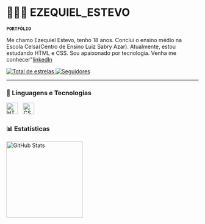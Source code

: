 # 👩🏻‍💻 EZEQUIEL_ESTEVO

**`PORTFÓLIO`**

Me chamo Ezequiel Estevo, tenho 18 anos. Concluí o ensino médio na Escola Celsa(Centro de Ensino Luiz Sabry Azar). Atualmente, estou estudando HTML e CSS. Sou apaixonado por tecnologia.
Venha me conhecer"[linkedIn](www.linkedin.com/in/ezequielestevo)

<p align="left">
    <a href="https://github.com/EzequielEstevo?tab=repositories&sort=stargazers">
        <img 
            alt="Total de estrelas" 
            title="Total de estrelas GitHub" 
            src="https://custom-icon-badges.demolab.com/github/stars/EzequielEstevo?color=55960c&style=for-the-badge&labelColor=488207&logo=star&label=estrelas"
        />
    </a>
    <a href="https://github.com/EzequielEstevo?tab=followers">
        <img 
            alt="Seguidores" 
            title="Me siga no GitHub" 
            src="https://custom-icon-badges.demolab.com/github/followers/EzequielEstevo?color=236ad3&labelColor=1155ba&style=for-the-badge&logo=github&label=Seguidores&logoColor=white"
        />
    </a>
</p>

---

### 🤖 Linguagens e Tecnologias

<img 
    align="left" 
    alt="HTML"
    title="HTML" 
    width="30px" 
    style="padding-right: 10px;" 
    src="https://cdn.jsdelivr.net/gh/devicons/devicon@latest/icons/html5/html5-original.svg" 
/>
<img 
    align="left" 
    alt="CSS" 
    title="CSS"
    width="30px" 
    style="padding-right: 10px;" 
    src="https://cdn.jsdelivr.net/gh/devicons/devicon@latest/icons/css3/css3-original.svg" 
/>

<br/>
<br/>

### 📊 Estatísticas

<p>
  <img 
    align="left" 
    alt="GitHub Stats" 
    height="200" 
    style="padding-right: 10px;" 
    src="https://github-readme-stats.vercel.app/api?username=EzequielEstevo&show_icons=true&theme=tokyonight&include_all_commits=true&locale=pt-br" 
 
</p>

